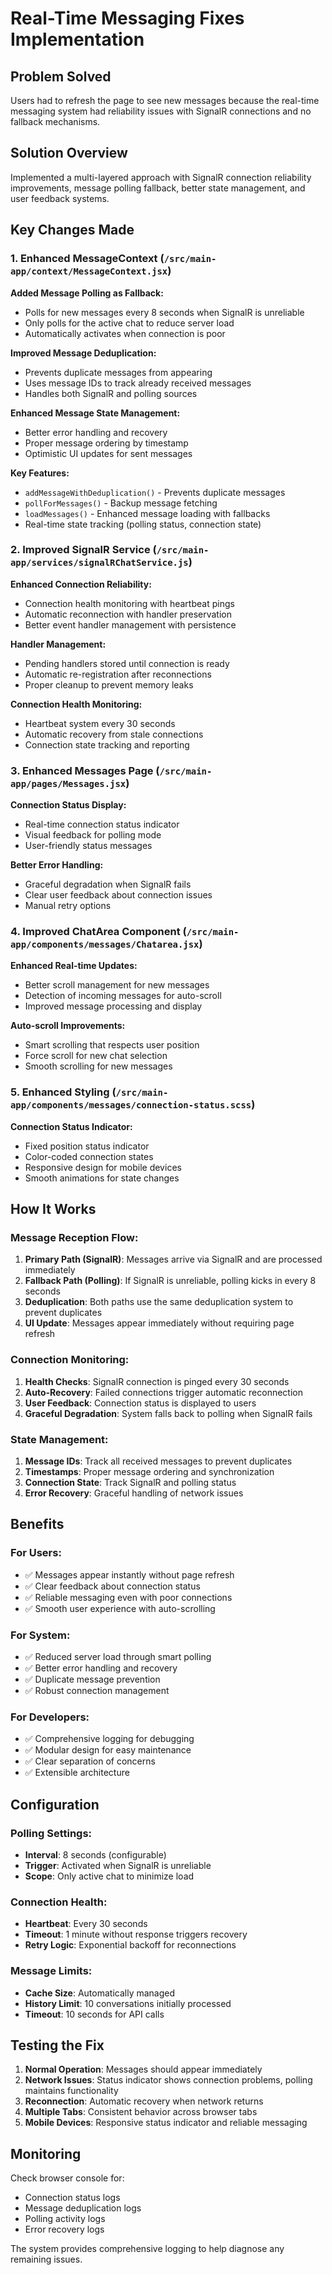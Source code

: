 # Real-Time Messaging Fixes Implementation

## Problem Solved
Users had to refresh the page to see new messages because the real-time messaging system had reliability issues with SignalR connections and no fallback mechanisms.

## Solution Overview
Implemented a multi-layered approach with SignalR connection reliability improvements, message polling fallback, better state management, and user feedback systems.

## Key Changes Made

### 1. Enhanced MessageContext (`/src/main-app/context/MessageContext.jsx`)

**Added Message Polling as Fallback:**
- Polls for new messages every 8 seconds when SignalR is unreliable
- Only polls for the active chat to reduce server load
- Automatically activates when connection is poor

**Improved Message Deduplication:**
- Prevents duplicate messages from appearing
- Uses message IDs to track already received messages
- Handles both SignalR and polling sources

**Enhanced Message State Management:**
- Better error handling and recovery
- Proper message ordering by timestamp
- Optimistic UI updates for sent messages

**Key Features:**
- `addMessageWithDeduplication()` - Prevents duplicate messages
- `pollForMessages()` - Backup message fetching
- `loadMessages()` - Enhanced message loading with fallbacks
- Real-time state tracking (polling status, connection state)

### 2. Improved SignalR Service (`/src/main-app/services/signalRChatService.js`)

**Enhanced Connection Reliability:**
- Connection health monitoring with heartbeat pings
- Automatic reconnection with handler preservation
- Better event handler management with persistence

**Handler Management:**
- Pending handlers stored until connection is ready
- Automatic re-registration after reconnections
- Proper cleanup to prevent memory leaks

**Connection Health Monitoring:**
- Heartbeat system every 30 seconds
- Automatic recovery from stale connections
- Connection state tracking and reporting

### 3. Enhanced Messages Page (`/src/main-app/pages/Messages.jsx`)

**Connection Status Display:**
- Real-time connection status indicator
- Visual feedback for polling mode
- User-friendly status messages

**Better Error Handling:**
- Graceful degradation when SignalR fails
- Clear user feedback about connection issues
- Manual retry options

### 4. Improved ChatArea Component (`/src/main-app/components/messages/Chatarea.jsx`)

**Enhanced Real-time Updates:**
- Better scroll management for new messages
- Detection of incoming messages for auto-scroll
- Improved message processing and display

**Auto-scroll Improvements:**
- Smart scrolling that respects user position
- Force scroll for new chat selection
- Smooth scrolling for new messages

### 5. Enhanced Styling (`/src/main-app/components/messages/connection-status.scss`)

**Connection Status Indicator:**
- Fixed position status indicator
- Color-coded connection states
- Responsive design for mobile devices
- Smooth animations for state changes

## How It Works

### Message Reception Flow:
1. **Primary Path (SignalR)**: Messages arrive via SignalR and are processed immediately
2. **Fallback Path (Polling)**: If SignalR is unreliable, polling kicks in every 8 seconds
3. **Deduplication**: Both paths use the same deduplication system to prevent duplicates
4. **UI Update**: Messages appear immediately without requiring page refresh

### Connection Monitoring:
1. **Health Checks**: SignalR connection is pinged every 30 seconds
2. **Auto-Recovery**: Failed connections trigger automatic reconnection
3. **User Feedback**: Connection status is displayed to users
4. **Graceful Degradation**: System falls back to polling when SignalR fails

### State Management:
1. **Message IDs**: Track all received messages to prevent duplicates
2. **Timestamps**: Proper message ordering and synchronization
3. **Connection State**: Track SignalR and polling status
4. **Error Recovery**: Graceful handling of network issues

## Benefits

### For Users:
- ✅ Messages appear instantly without page refresh
- ✅ Clear feedback about connection status
- ✅ Reliable messaging even with poor connections
- ✅ Smooth user experience with auto-scrolling

### For System:
- ✅ Reduced server load through smart polling
- ✅ Better error handling and recovery
- ✅ Duplicate message prevention
- ✅ Robust connection management

### For Developers:
- ✅ Comprehensive logging for debugging
- ✅ Modular design for easy maintenance
- ✅ Clear separation of concerns
- ✅ Extensible architecture

## Configuration

### Polling Settings:
- **Interval**: 8 seconds (configurable)
- **Trigger**: Activated when SignalR is unreliable
- **Scope**: Only active chat to minimize load

### Connection Health:
- **Heartbeat**: Every 30 seconds
- **Timeout**: 1 minute without response triggers recovery
- **Retry Logic**: Exponential backoff for reconnections

### Message Limits:
- **Cache Size**: Automatically managed
- **History Limit**: 10 conversations initially processed
- **Timeout**: 10 seconds for API calls

## Testing the Fix

1. **Normal Operation**: Messages should appear immediately
2. **Network Issues**: Status indicator shows connection problems, polling maintains functionality
3. **Reconnection**: Automatic recovery when network returns
4. **Multiple Tabs**: Consistent behavior across browser tabs
5. **Mobile Devices**: Responsive status indicator and reliable messaging

## Monitoring

Check browser console for:
- Connection status logs
- Message deduplication logs
- Polling activity logs
- Error recovery logs

The system provides comprehensive logging to help diagnose any remaining issues.
